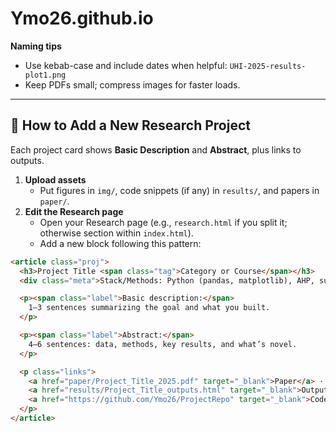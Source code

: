 # Ymo26.github.io
**Naming tips**
- Use kebab-case and include dates when helpful: `UHI-2025-results-plot1.png`
- Keep PDFs small; compress images for faster loads.

---

## 🧭 How to Add a New Research Project
Each project card shows **Basic Description** and **Abstract**, plus links to outputs.

1. **Upload assets**
   - Put figures in `img/`, code snippets (if any) in `results/`, and papers in `paper/`.
2. **Edit the Research page**
   - Open your Research page (e.g., `research.html` if you split it; otherwise section within `index.html`).
   - Add a new block following this pattern:

```html
<article class="proj">
  <h3>Project Title <span class="tag">Category or Course</span></h3>
  <div class="meta">Stack/Methods: Python (pandas, matplotlib), AHP, survey design</div>

  <p><span class="label">Basic description:</span>
    1–3 sentences summarizing the goal and what you built.
  </p>

  <p><span class="label">Abstract:</span>
    4–6 sentences: data, methods, key results, and what’s novel.
  </p>

  <p class="links">
    <a href="paper/Project_Title_2025.pdf" target="_blank">Paper</a> ·
    <a href="results/Project_Title_outputs.html" target="_blank">Outputs</a> ·
    <a href="https://github.com/Ymo26/ProjectRepo" target="_blank">Code (GitHub)</a>
  </p>
</article>
